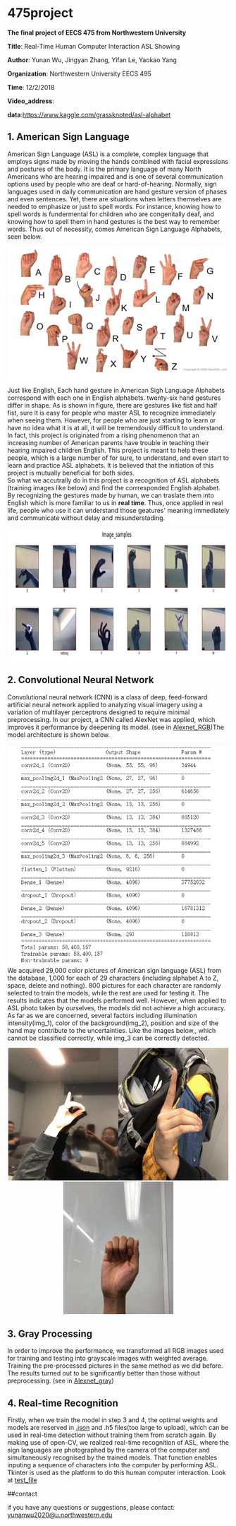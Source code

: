 # 475project
**The final project of EECS 475 from Northwestern University**

**Title**: Real-Time Human Computer Interaction ASL Showing

**Author**: Yunan Wu, Jingyan Zhang, Yifan Le, Yaokao Yang

**Organization**: Northwestern University EECS 495

**Time**: 12/2/2018

**Video_address**: 

**data**:https://www.kaggle.com/grassknoted/asl-alphabet

## 1. American Sign Language<br>
 American Sign Language (ASL) is a complete, complex language that employs signs made by moving the hands combined with facial expressions and postures of the body. It is the primary language of many North Americans who are hearing impaired and is one of several communication options used by people who are deaf or hard-of-hearing. Normally, sign languages used in daily communication are hand gesture version of phases and even sentences. Yet, there are situations when letters themselves are needed to emphasize or just to spell words. For instance, knowing how to spell words is fundermental for children who are congenitally deaf, and knowing how to spell them in hand gestures is the best way to remember words. Thus out of necessity, comes American Sign Language Alphabets, seen below.<br>
 <div align=center>
 
 <img width="500" height="300" src="https://github.com/NancyWu2168/475project/blob/master/picture/gesture.png">
 
 </div>
 
 Just like English, Each hand gesture in American Sigh Language Alphabets correspond with each one in English alphabets. twenty-six hand gestures differ in shape. As is shown in figure, there are gestures like fist and half fist, sure it is easy for people who master ASL to recognize immediately when seeing them. However, for people who are just starting to learn or have no idea what it is at all, it will be tremendously difficult to understand. In fact, this project is originated from a rising phenomenon that an increasing number of American parents have trouble in teaching their  hearing impaired children English. This project is meant to help these people, which is a large number of for sure, to understand, and even start to learn and practice ASL alphabets. It is believed that the initiation of this project is mutually beneficial for both sides.<br>
 So what we accutrally do in this project is a recognition of ASL alphabets (training images like below) and find the corrresponded English alphabet. By recognizing the gestures made by human, we can traslate them into English which is more familiar to us in **real time**. Thus, once applied in real life, people who use it can understand those geatures' meaning immediately and communicate without delay and misunderstading.<br>
 
 <div align=center>
 
 <img width="800" height="300" src="https://github.com/NancyWu2168/475project/blob/master/picture/ASL.png">
 
 </div>

## 2. Convolutional Neural Network<br>
Convolutional neural network (CNN) is a class of deep, feed-forward artificial neural network applied to analyzing visual  imagery using a variation of multilayer perceptrons designed to require minimal preprocessing. In our project, a CNN called  AlexNet was applied, which improves it performance by deepening its model. (see in [Alexnet_RGB](https://github.com/NancyWu2168/475project/blob/master/cnn_alexnet_version1.0_RGB.ipynb))The model architecture is shown below.

<div align=center>
 
<img width="500" height="500" src="https://github.com/NancyWu2168/475project/blob/master/picture/model_architecture.png">

</div>
We acquired 29,000 color pictures of American sign language (ASL) from the database, 1,000 for each of 29 characters  (including alphabet A to Z, space, delete and nothing). 800 pictures for each character are randomly selected to train the  models, while the rest are used for testing it. The results indicates that the models performed well.  
However, when applied to ASL photo taken by ourselves, the models did not achieve a high accuracy. As far as we are concerned, several factors including illumination intensity(img_1), color of the background(img_2), position and size of the hand may contribute to the uncertainties. Like the images below,, which cannot be classified correctly, while img_3 can be correctly detected.

<div align=center>

<img width="250" height="300" src="https://github.com/NancyWu2168/475project/blob/master/picture/light_intensity.jpg"><img width="250" height="300" src="https://github.com/NancyWu2168/475project/blob/master/picture/complex_background.png"><img width="250" height="300" src="https://github.com/NancyWu2168/475project/blob/master/picture/good_class.jpg">

 </div>

## 3. Gray Processing<br>
In order to improve the performance, we transformed all RGB images used for training and testing into grayscale images with weighted average. Training the pre-processed pictures in the same method as we did before. The results turned out to be significantly better than  those without preprocessing.
(see in [Alexnet_gray](https://github.com/NancyWu2168/475project/blob/master/cnn_alexnet_version2.0_GrayScale.ipynb))
## 4. Real-time Recognition<br>
Firstly, when we train the model in step 3 and 4, the optimal weights and models are reserved in [.json](https://github.com/NancyWu2168/475project/tree/master/model%20and%20weights%20in%20RGB) and .h5 files(too large to upload), which can be used in real-time detection without training them from scratch again.
By making use of open-CV, we realized real-time recognition of ASL, where the sign languages are photographed by  the camera of the computer and simultaneously recognised by the trained models. That function enables inputing a sequence of  characters into the computer by performing ASL. Tkinter is used as the platform to do this human computer interaction. Look at 
 [test_file](https://github.com/NancyWu2168/475project/blob/master/test.ipynb)
 
 
 ##contact<br>
 
 if you have any questions or suggestions, please contact: yunanwu2020@u.northwestern.edu
